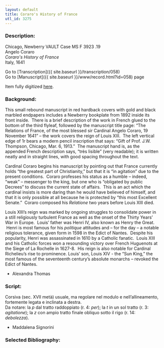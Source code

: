 ```yaml
---
layout: default
title: Coraro's History of France
utl_id: 3275
---
```


###  Description:

Chicago, Newberry VAULT Case MS F 3923 .19<br>
Angelo Coraro<br>
_Coraro's History of France_<br>
Italy, 1641

Go to [Transcription]({{ site.baseurl }}/transcription/058)<br>
Go to [Manuscript]({{ site.baseurl }}/www/record.html?id=058) page 

Item fully digitized [here](https://collections.newberry.org/asset-management/2KXJ8Z9UZPF4).

###  Background:

This small rebound manuscript in red hardback covers with gold and black marbled endpapers includes a Newberry bookplate from 1892 inside its front inside.  There is a brief description of the work in French glued to the bottom of the third flyleaf, followed by the manuscript title page: “The Relations of France, of the most blessed sir Cardinal Angelo Coraro, 19 November 1641” – the work covers the reign of Louis XIII.  The left vertical edge of 1r bears a modern pencil inscription that says: “Gift of Prof. J.W. Thompson, Chicago, Mar. 6, 1913.”  The manuscript hand is, as the appended French description says, “très lisible” (very readable); it is written neatly and in straight lines, with good spacing throughout the text.

Cardinal Coraro begins his manuscript by pointing out that France currently holds “the greatest part of Christianity,” but that it is “in agitation” due to the present conditions.  Coraro professes his status as a humble – indeed, “weak” – messenger to the king, but one who is “obligated by public Decrees” to discuss the current state of affairs.  This is an act which the cardinal insists is more daring than he would have believed of himself, and that it is only possible at all because he is protected by “this most Excellent Senate.”  Coraro composed his <i>Relatione</i> two years before Louis XIII died.

Louis XIII’s reign was marked by ongoing struggles to consolidate power in a still religiously turbulent France as well as the onset of the Thirty Years’ War in Europe.  Louis’ father was Henri IV, also known as Henry the Great.  Henri is most famous for his <i>politique</i> attitudes and – for the day – a notable religious tolerance, given form in 1598 in the Edict of Nantes.  Despite his popularity, Henri was assassinated in 1610 by a Catholic fanatic.  Louis XIII and his Catholic forces won a resounding victory over French Huguenots at the Siege of La Rochelle in 1627-8.  His reign is also notable for Cardinal Richelieu’s rise to prominence. Louis’ son, Louis XIV - the “Sun King,” the most famous of the seventeenth century’s absolute monarchs – revoked the Edict of Nantes.
-  Alexandra Thomas

###  Script:

Corsiva (sec. XVII metà) usuale, ma regolare nel modulo e nell’allineamento, fortemente legata e inclinata a destra.<br>
Da notare: la _p_ dal tratto raddoppiato (r. 4: _per_); la _t_ in un sol tratto (r. 3: _agitatione_); la _z_ con ampio tratto finale obliquo sotto il rigo (r. 14: _debolezza_).<br>
- Maddalena Signorini

###  Selected Bibliography:



